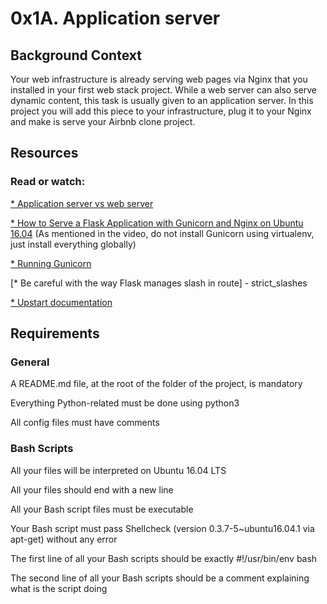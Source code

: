 # 0x1A. Application server
## Background Context


Your web infrastructure is already serving web pages via Nginx that you installed in your first web stack project. While a web server can also serve dynamic content, this task is usually given to an application server. In this project you will add this piece to your infrastructure, plug it to your Nginx and make is serve your Airbnb clone project.
## Resources
### Read or watch:

[* Application server vs web server](https://www.nginx.com/resources/glossary/application-server-vs-web-server/)

[* How to Serve a Flask Application with Gunicorn and Nginx on Ubuntu 16.04](https://www.digitalocean.com/community/tutorials/how-to-serve-flask-applications-with-gunicorn-and-nginx-on-ubuntu-16-04) (As mentioned in the video, do not install Gunicorn using virtualenv, just install everything globally)

[* Running Gunicorn](https://docs.gunicorn.org/en/latest/run.html)

[* Be careful with the way Flask manages slash in route] - strict_slashes

[* Upstart documentation](https://doc.ubuntu-fr.org/upstart)
## Requirements
### General
A README.md file, at the root of the folder of the project, is mandatory

Everything Python-related must be done using python3

All config files must have comments
### Bash Scripts
All your files will be interpreted on Ubuntu 16.04 LTS

All your files should end with a new line

All your Bash script files must be executable

Your Bash script must pass Shellcheck (version 0.3.7-5~ubuntu16.04.1 via apt-get) without any error

The first line of all your Bash scripts should be exactly #!/usr/bin/env bash

The second line of all your Bash scripts should be a comment explaining what is the script doing